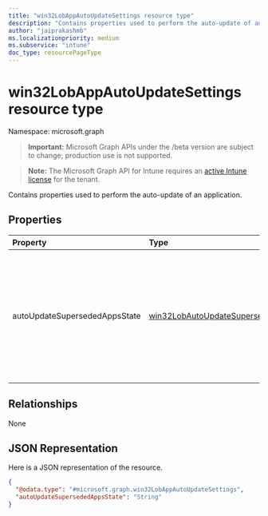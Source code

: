 ```yaml
---
title: "win32LobAppAutoUpdateSettings resource type"
description: "Contains properties used to perform the auto-update of an application."
author: "jaiprakashmb"
ms.localizationpriority: medium
ms.subservice: "intune"
doc_type: resourcePageType
---
```


# win32LobAppAutoUpdateSettings resource type

Namespace: microsoft.graph

> **Important:** Microsoft Graph APIs under the /beta version are subject to change; production use is not supported.

> **Note:** The Microsoft Graph API for Intune requires an [active Intune license](https://go.microsoft.com/fwlink/?linkid=839381) for the tenant.

Contains properties used to perform the auto-update of an application.

## Properties
|Property|Type|Description|
|:---|:---|:---|
|autoUpdateSupersededAppsState|[win32LobAutoUpdateSupersededAppsState](../resources/intune-apps-win32lobautoupdatesupersededappsstate.md)|The auto-update superseded apps state setting for the app assignment. Possible values are notConfigured and enabled. Default value is notConfigured. Possible values are: `notConfigured`, `enabled`, `unknownFutureValue`.|

## Relationships
None

## JSON Representation
Here is a JSON representation of the resource.
<!-- {
  "blockType": "resource",
  "@odata.type": "microsoft.graph.win32LobAppAutoUpdateSettings"
}
-->
``` json
{
  "@odata.type": "#microsoft.graph.win32LobAppAutoUpdateSettings",
  "autoUpdateSupersededAppsState": "String"
}
```
